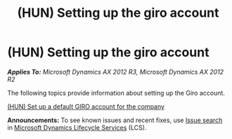 ﻿---
title: (HUN) Setting up the giro account
TOCTitle: (HUN) Setting up the giro account
ms:assetid: 57c0a104-6b50-4eef-9c37-e378f6be7e66
ms:mtpsurl: https://technet.microsoft.com/en-us/library/JJ664283(v=AX.60)
ms:contentKeyID: 49385372
ms.date: 04/18/2014
mtps_version: v=AX.60
---

# (HUN) Setting up the giro account 


_**Applies To:** Microsoft Dynamics AX 2012 R3, Microsoft Dynamics AX 2012 R2_

The following topics provide information about setting up the Giro account.

[(HUN) Set up a default GIRO account for the company](hun-set-up-a-default-giro-account-for-the-company.md)

  
**Announcements:** To see known issues and recent fixes, use [Issue search](http://go.microsoft.com/fwlink/?linkid=389258) in [Microsoft Dynamics Lifecycle Services](http://go.microsoft.com/fwlink/?linkid=306505) (LCS).


